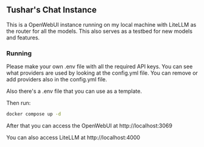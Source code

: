 ## Tushar's Chat Instance

This is a OpenWebUI instance running on my local machine with LiteLLM as the router for all the models. This also serves as a testbed for new models and features.

### Running
Please make your own .env file with all the required API keys. You can see what providers are used by looking at the config.yml file. You can remove or add providers also in the config.yml file.

Also there's a .env file that you can use as a template.

Then run:
```bash
docker compose up -d
```

After that you can access the OpenWebUI at http://localhost:3069

You can also access LiteLLM at http://localhost:4000